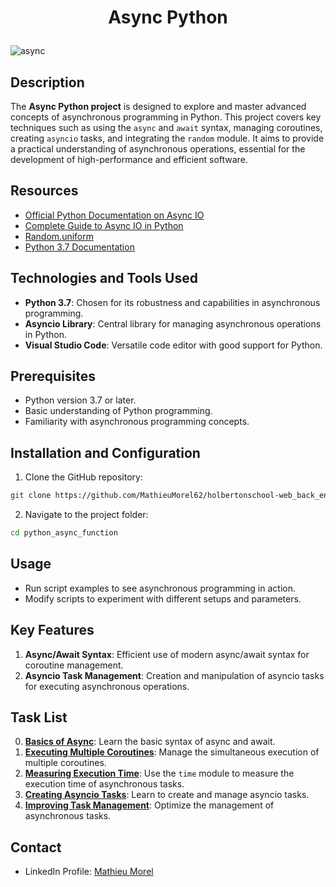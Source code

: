# <p align="center">Async Python</p>

![async](https://github.com/MathieuMorel62/holbertonschool-web_back_end/assets/113856302/071cc2a4-58bd-4924-b27d-3e3bf0380362)

## Description
The **Async Python project** is designed to explore and master advanced concepts of asynchronous programming in Python. This project covers key techniques such as using the `async` and `await` syntax, managing coroutines, creating `asyncio` tasks, and integrating the `random` module. It aims to provide a practical understanding of asynchronous operations, essential for the development of high-performance and efficient software.

## Resources
- [Official Python Documentation on Async IO](https://docs.python.org/3/library/asyncio.html)
- [Complete Guide to Async IO in Python](https://realpython.com/async-io-python/)
- [Random.uniform](https://docs.python.org/3/library/random.html#random.uniform)
- [Python 3.7 Documentation](https://docs.python.org/3.7/)

## Technologies and Tools Used
- **Python 3.7**: Chosen for its robustness and capabilities in asynchronous programming.
- **Asyncio Library**: Central library for managing asynchronous operations in Python.
- **Visual Studio Code**: Versatile code editor with good support for Python.

## Prerequisites
- Python version 3.7 or later.
- Basic understanding of Python programming.
- Familiarity with asynchronous programming concepts.

## Installation and Configuration
1. Clone the GitHub repository:

```bash
git clone https://github.com/MathieuMorel62/holbertonschool-web_back_end.git
```

2. Navigate to the project folder: 

```bash
cd python_async_function
```

## Usage
- Run script examples to see asynchronous programming in action.
- Modify scripts to experiment with different setups and parameters.

## Key Features
1. **Async/Await Syntax**: Efficient use of modern async/await syntax for coroutine management.
2. **Asyncio Task Management**: Creation and manipulation of asyncio tasks for executing asynchronous operations.

## Task List
0. [**Basics of Async**](https://github.com/MathieuMorel62/holbertonschool-web_back_end/blob/main/python_async_function/0-basic_async_syntax.py): Learn the basic syntax of async and await.
1. [**Executing Multiple Coroutines**](https://github.com/MathieuMorel62/holbertonschool-web_back_end/blob/main/python_async_function/1-concurrent_coroutines.py): Manage the simultaneous execution of multiple coroutines.
2. [**Measuring Execution Time**](https://github.com/MathieuMorel62/holbertonschool-web_back_end/blob/main/python_async_function/2-measure_runtime.py): Use the `time` module to measure the execution time of asynchronous tasks.
3. [**Creating Asyncio Tasks**](https://github.com/MathieuMorel62/holbertonschool-web_back_end/blob/main/python_async_function/3-tasks.py): Learn to create and manage asyncio tasks.
4. [**Improving Task Management**](https://github.com/MathieuMorel62/holbertonschool-web_back_end/blob/main/python_async_function/4-tasks.py): Optimize the management of asynchronous tasks.

## Contact
- LinkedIn Profile: [Mathieu Morel](https://www.linkedin.com/in/mathieu-morel-9ab457261/)

